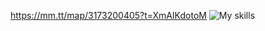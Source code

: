 https://mm.tt/map/3173200405?t=XmAIKdotoM
![My skills](https://github.com/lubovfn/myinfo/assets/45237898/29fccf05-a259-4e28-9f0d-a0eddb7be12a)

